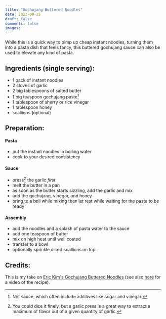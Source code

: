 ```yaml
---
title: "Gochujang Buttered Noodles"
date: 2023-09-25
draft: false
comments: false
images:
---
```


While this is a quick way to pimp up cheap instant noodles, turning them into a pasta dish that feels fancy, this buttered gochujang sauce can also be used to elevate any kind of pasta.

## Ingredients (single serving):

* 1 pack of instant noodles
* 2 cloves of garlic
* 2 big tablespoons of salted butter
* 1 big teaspoon gochujang paste[^gochujang]
* 1 tablespoon of sherry or rice vinegar
* 1 tablespoon honey
* scallions (optional)

[^gochujang]: Not sauce, which often include additives like sugar and vinegar.

## Preparation:

#### Pasta

* put the instant noodles in boiling water
* cook to your desired consistency

#### Sauce

* press[^dice] the garlic *first*
* melt the butter in a pan
* as soon as the butter starts sizzling, add the garlic and mix
* add the gochujang, vinegar, and honey
* bring to a boil while mixing then let rest while waiting for the pasta to be ready

[^dice]: You could dice it finely, but a garlic press is a great way to extract a maximum of flavor out of a given quantity of garlic.

#### Assembly

* add the noodles and a splash of pasta water to the sauce
* add one teaspoon of butter
* mix on high heat until well coated
* transfer to a bowl
* optionally sprinkle diced scallions on top

## Credits:

This is my take on [Eric Kim's Gochujang Buttered Noodles](https://cooking.nytimes.com/recipes/1024066-gochujang-buttered-noodles) (see also [here](https://youtu.be/2pFTJN1tF8A?t=639) for a video of the recipe).
